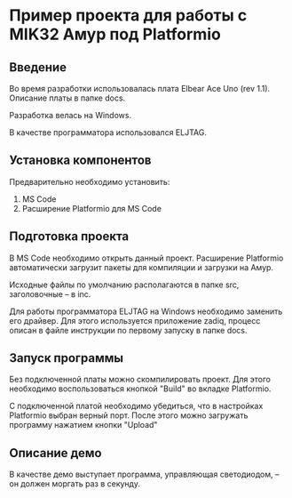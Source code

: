 # Пример проекта для работы с MIK32 Амур под Platformio

## Введение

Во время разработки использовалась плата Elbear Ace Uno (rev 1.1).
Описание платы в папке docs.

Разработка велась на Windows.

В качестве программатора использовался ELJTAG.

## Установка компонентов

Предварительно необходимо установить:

1. MS Code
2. Расширение Platformio для MS Code

## Подготовка проекта

В MS Code необходимо открыть данный проект.
Расширение Platformio автоматически загрузит пакеты для компиляции и загрузки на Амур.

Исходные файлы по умолчанию располагаются в папке src, заголовочные – в inc.

Для работы программатора ELJTAG на Windows необходимо заменить его драйвер.
Для этого используется приложение zadiq, процесс описан в файле инструкции по первому запуску в папке docs.

## Запуск программы

Без подключенной платы можно скомпилировать проект.
Для этого необходимо воспользоваться кнопкой "Build" во вкладке Platformio.

С подключенной платой необходимо убедиться, что в настройках Platformio выбран верный порт.
После этого можно загружать программу нажатием кнопки "Upload"

## Описание демо

В качестве демо выступает программа, управляющая светодиодом, – он должен моргать раз в секунду.
